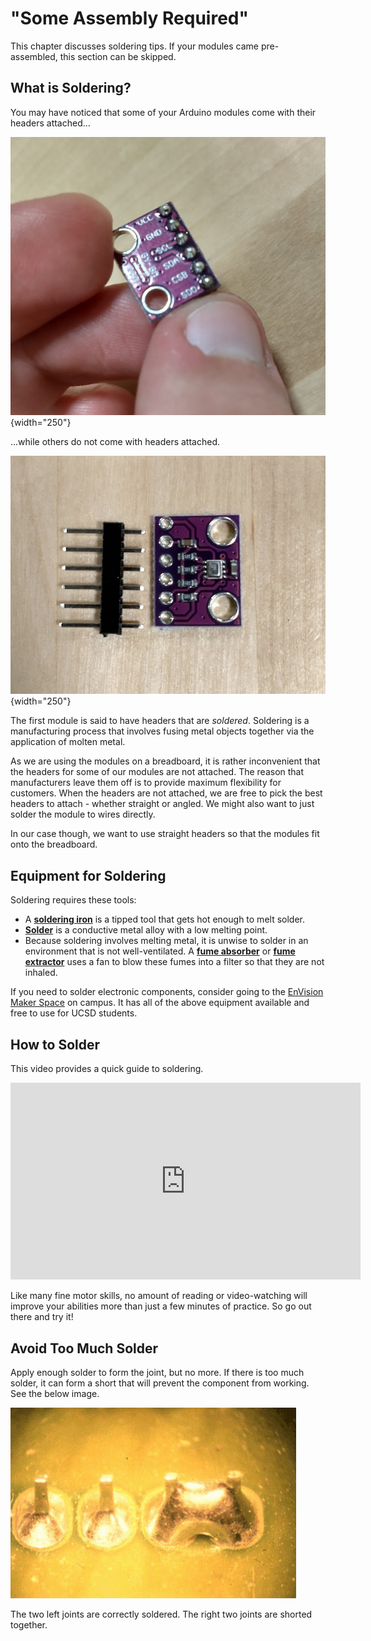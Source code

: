 # "Some Assembly Required"
This chapter discusses soldering tips. If your modules came pre-assembled, this section can be skipped.

## What is Soldering?


You may have noticed that some of your Arduino modules come with their headers attached...

![Soldered Module](../assets/solderedModule.png){width="250"}

...while others do not come with headers attached.

![Unsoldered Module](../assets/unsolderedModule.png){width="250"}

The first module is said to have headers that are _soldered_. Soldering is a manufacturing process that involves fusing metal objects together via the application of molten metal. 

As we are using the modules on a breadboard, it is rather inconvenient that the headers for some of our modules are not attached. The reason that manufacturers leave them off is to provide maximum flexibility for customers. When the headers are not attached, we are free to pick the best headers to attach - whether straight or angled. We might also want to just solder the module to wires directly.

In our case though, we want to use straight headers so that the modules fit onto the breadboard.

## Equipment for Soldering

Soldering requires these tools:

- A [**soldering iron**](https://en.wikipedia.org/wiki/Soldering_iron) is a tipped tool that gets hot enough to melt solder.
- [**Solder**](https://en.wikipedia.org/wiki/Solder) is a conductive metal alloy with a low melting point.
- Because soldering involves melting metal, it is unwise to solder in an environment that is not well-ventilated. A [**fume absorber**](https://www.amazon.com/Absorber-Remover-Extractor-Prevention-Soldering/dp/B07VWDN29F/ref=sr_1_2_sspa?keywords=fume+extractor&qid=1674877852&sr=8-2-spons&psc=1&spLa=ZW5jcnlwdGVkUXVhbGlmaWVyPUExT0xaMkpTMTZaVFpOJmVuY3J5cHRlZElkPUEwNTkzOTk4MjdJRFlES1FXT1VHUCZlbmNyeXB0ZWRBZElkPUEwODIxMjkwQURERkdPTDkwNVVDJndpZGdldE5hbWU9c3BfYXRmJmFjdGlvbj1jbGlja1JlZGlyZWN0JmRvTm90TG9nQ2xpY2s9dHJ1ZQ==) or [**fume extractor**](https://www.tequipment.net/Quick/6101A1/Fume-Extraction-Units-&-Kits/?Source=googleshopping&gclid=Cj0KCQiAic6eBhCoARIsANlox86JNo6k_9vBoYZFgJsnvNQt8EERzkXplfM-YCvXZ1zXBt2xfxL1xWQaAlq7EALw_wcB) uses a fan to blow these fumes into a filter so that they are not inhaled.  

If you need to solder electronic components, consider going to the [EnVision Maker Space](https://jacobsschool.ucsd.edu/envision) on campus. It has all of the above equipment available and free to use for UCSD students.

## How to Solder

This video provides a quick guide to soldering.

<iframe width="560" height="315" src="https://www.youtube.com/embed/Qps9woUGkvI" title="YouTube video player" frameborder="0" allow="accelerometer; autoplay; clipboard-write; encrypted-media; gyroscope; picture-in-picture; web-share" allowfullscreen></iframe>

Like many fine motor skills, no amount of reading or video-watching will improve your abilities more than just a few minutes of practice. So go out there and try it!

## Avoid Too Much Solder

Apply enough solder to form the joint, but no more. If there is too much solder, it can form a short that will prevent the component from working. See the below image.

![Shorted solder](../assets/shortedSolder.png)

The two left joints are correctly soldered. The right two joints are shorted together.

